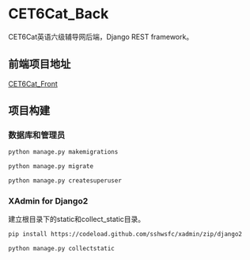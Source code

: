 # CET6Cat_Back
CET6Cat英语六级辅导网后端，Django REST framework。
## 前端项目地址
[CET6Cat_Front](https://github.com/LauZyHou/CET6Cat_Front)
## 项目构建
### 数据库和管理员
``` bash
python manage.py makemigrations

python manage.py migrate

python manage.py createsuperuser
```
### XAdmin for Django2
建立根目录下的static和collect_static目录。
``` bash 
pip install https://codeload.github.com/sshwsfc/xadmin/zip/django2

python manage.py collectstatic
```